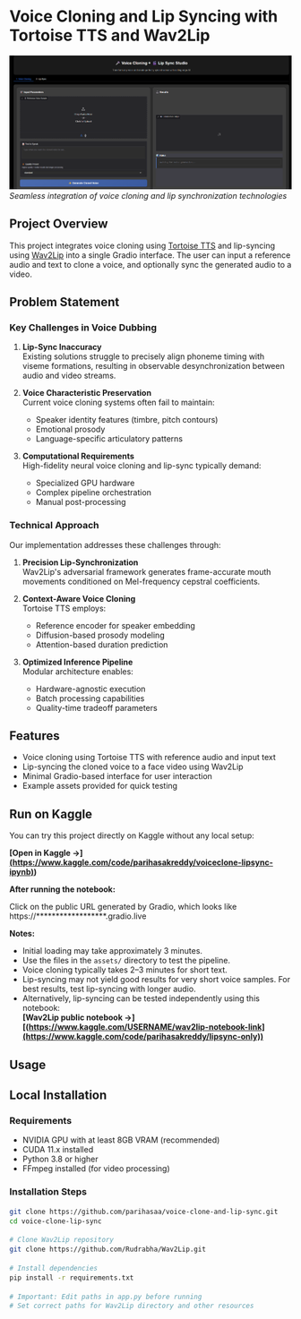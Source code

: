 # Voice Cloning and Lip Syncing with Tortoise TTS and Wav2Lip


![Gradio Interface](./images/ui-preview.png)
*Seamless integration of voice cloning and lip synchronization technologies*

## Project Overview
This project integrates voice cloning using [Tortoise TTS](https://github.com/neonbjb/tortoise-tts) and lip-syncing using [Wav2Lip](https://github.com/Rudrabha/Wav2Lip) into a single Gradio interface. The user can input a reference audio and text to clone a voice, and optionally sync the generated audio to a video.


## Problem Statement

### Key Challenges in Voice Dubbing

1. **Lip-Sync Inaccuracy**  
   Existing solutions struggle to precisely align phoneme timing with viseme formations, resulting in observable desynchronization between audio and video streams.

2. **Voice Characteristic Preservation**  
   Current voice cloning systems often fail to maintain:
   - Speaker identity features (timbre, pitch contours)
   - Emotional prosody
   - Language-specific articulatory patterns

3. **Computational Requirements**  
   High-fidelity neural voice cloning and lip-sync typically demand:
   - Specialized GPU hardware
   - Complex pipeline orchestration
   - Manual post-processing

### Technical Approach

Our implementation addresses these challenges through:

1. **Precision Lip-Synchronization**  
   Wav2Lip's adversarial framework generates frame-accurate mouth movements conditioned on Mel-frequency cepstral coefficients.

2. **Context-Aware Voice Cloning**  
   Tortoise TTS employs:
   - Reference encoder for speaker embedding
   - Diffusion-based prosody modeling
   - Attention-based duration prediction

3. **Optimized Inference Pipeline**  
   Modular architecture enables:
   - Hardware-agnostic execution
   - Batch processing capabilities
   - Quality-time tradeoff parameters

## Features

- Voice cloning using Tortoise TTS with reference audio and input text
- Lip-syncing the cloned voice to a face video using Wav2Lip
- Minimal Gradio-based interface for user interaction
- Example assets provided for quick testing

## Run on Kaggle

You can try this project directly on Kaggle without any local setup:

**[Open in Kaggle →][(https://www.kaggle.com/code/parihasakreddy/voiceclone-lipsync-ipynb)](https://www.kaggle.com/code/parihasakreddy/voiceclone-lipsync-ipynb))**


**After running the notebook:**

Click on the public URL generated by Gradio, which looks like https://******************.gradio.live

**Notes:**
- Initial loading may take approximately 3 minutes.
- Use the files in the `assets/` directory to test the pipeline.
- Voice cloning typically takes 2–3 minutes for short text.
- Lip-syncing may not yield good results for very short voice samples. For best results, test lip-syncing with longer audio.
- Alternatively, lip-syncing can be tested independently using this notebook:  
  **[Wav2Lip public notebook →][(https://www.kaggle.com/USERNAME/wav2lip-notebook-link](https://www.kaggle.com/code/parihasakreddy/lipsync-only))**

## Usage

## Local Installation

### Requirements
- NVIDIA GPU with at least 8GB VRAM (recommended)
- CUDA 11.x installed
- Python 3.8 or higher
- FFmpeg installed (for video processing)

### Installation Steps

```bash
git clone https://github.com/parihasaa/voice-clone-and-lip-sync.git
cd voice-clone-lip-sync

# Clone Wav2Lip repository
git clone https://github.com/Rudrabha/Wav2Lip.git

# Install dependencies
pip install -r requirements.txt

# Important: Edit paths in app.py before running
# Set correct paths for Wav2Lip directory and other resources
